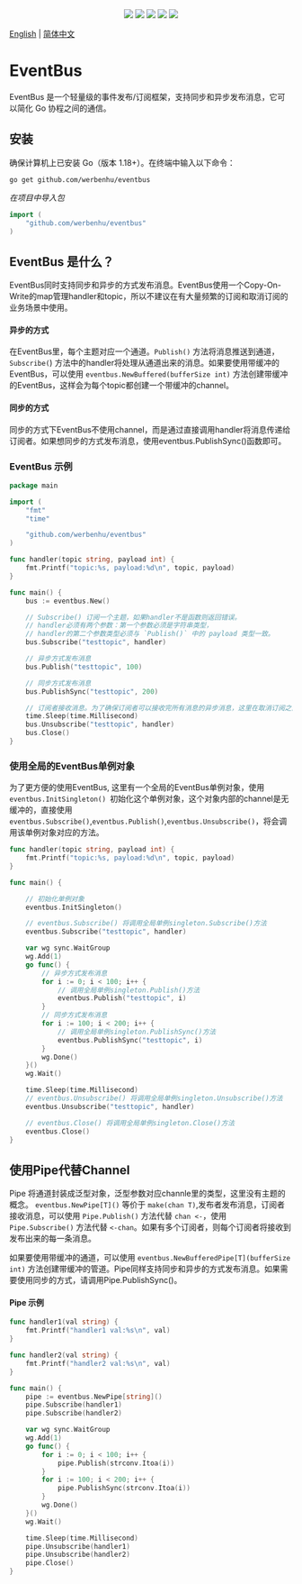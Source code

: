 <div align='center'>
<a href="https://github.com/werbenhu/eventbus/actions"><img src="https://github.com/werbenhu/eventbus/workflows/Go/badge.svg"></a>
<a href="https://goreportcard.com/report/github.com/werbenhu/eventbus"><img src="https://goreportcard.com/badge/github.com/werbenhu/eventbus"></a>
<a href="https://coveralls.io/github/werbenhu/eventbus?branch=master"><img src="https://coveralls.io/repos/github/werbenhu/eventbus/badge.svg?branch=master"></a>   
<a href="https://github.com/werbenhu/eventbus"><img src="https://img.shields.io/github/license/mashape/apistatus.svg"></a>
<a href="https://pkg.go.dev/github.com/werbenhu/eventbus"><img src="https://pkg.go.dev/badge/github.com/werbenhu/eventbus.svg"></a>
</div>

[English](README.md) | [简体中文](README-CN.md)
# EventBus
EventBus 是一个轻量级的事件发布/订阅框架，支持同步和异步发布消息，它可以简化 Go 协程之间的通信。


## 安装

确保计算机上已安装 Go（版本 1.18+）。在终端中输入以下命令：

`go get github.com/werbenhu/eventbus`

*在项目中导入包*
```go
import (
	"github.com/werbenhu/eventbus"
)
```

## EventBus 是什么？

EventBus同时支持同步和异步的方式发布消息。EventBus使用一个Copy-On-Write的map管理handler和topic，所以不建议在有大量频繁的订阅和取消订阅的业务场景中使用。

#### 异步的方式
在EventBus里，每个主题对应一个通道。`Publish()` 方法将消息推送到通道，`Subscribe(`) 方法中的handler将处理从通道出来的消息。如果要使用带缓冲的EventBus，可以使用 `eventbus.NewBuffered(bufferSize int)` 方法创建带缓冲的EventBus，这样会为每个topic都创建一个带缓冲的channel。

#### 同步的方式
同步的方式下EventBus不使用channel，而是通过直接调用handler将消息传递给订阅者。如果想同步的方式发布消息，使用eventbus.PublishSync()函数即可。


### EventBus 示例
```go
package main

import (
	"fmt"
	"time"

	"github.com/werbenhu/eventbus"
)

func handler(topic string, payload int) {
	fmt.Printf("topic:%s, payload:%d\n", topic, payload)
}

func main() {
	bus := eventbus.New()

	// Subscribe() 订阅一个主题，如果handler不是函数则返回错误。
	// handler必须有两个参数：第一个参数必须是字符串类型，
	// handler的第二个参数类型必须与 `Publish()` 中的 payload 类型一致。
	bus.Subscribe("testtopic", handler)

	// 异步方式发布消息
	bus.Publish("testtopic", 100)

	// 同步方式发布消息
	bus.PublishSync("testtopic", 200)

	// 订阅者接收消息。为了确保订阅者可以接收完所有消息的异步消息，这里在取消订阅之前给了一点延迟。
	time.Sleep(time.Millisecond)
	bus.Unsubscribe("testtopic", handler)
	bus.Close()
}
```

### 使用全局的EventBus单例对象

为了更方便的使用EventBus, 这里有一个全局的EventBus单例对象，使用`eventbus.InitSingleton() `初始化这个单例对象，这个对象内部的channel是无缓冲的，直接使用`eventbus.Subscribe()`,`eventbus.Publish()`,`eventbus.Unsubscribe()`，将会调用该单例对象对应的方法。

```go
func handler(topic string, payload int) {
	fmt.Printf("topic:%s, payload:%d\n", topic, payload)
}

func main() {

	// 初始化单例对象
	eventbus.InitSingleton()

	// eventbus.Subscribe() 将调用全局单例singleton.Subscribe()方法
	eventbus.Subscribe("testtopic", handler)

	var wg sync.WaitGroup
	wg.Add(1)
	go func() {
		// 异步方式发布消息
		for i := 0; i < 100; i++ {
			// 调用全局单例singleton.Publish()方法
			eventbus.Publish("testtopic", i)
		}
		// 同步方式发布消息
		for i := 100; i < 200; i++ {
			// 调用全局单例singleton.PublishSync()方法
			eventbus.PublishSync("testtopic", i)
		}
		wg.Done()
	}()
	wg.Wait()

	time.Sleep(time.Millisecond)
	// eventbus.Unsubscribe() 将调用全局单例singleton.Unsubscribe()方法
	eventbus.Unsubscribe("testtopic", handler)

	// eventbus.Close() 将调用全局单例singleton.Close()方法
	eventbus.Close()
}
```

## 使用Pipe代替Channel

Pipe 将通道封装成泛型对象，泛型参数对应channle里的类型，这里没有主题的概念。
`eventbus.NewPipe[T]()` 等价于 `make(chan T)`,发布者发布消息，订阅者接收消息，可以使用 `Pipe.Publish()` 方法代替 `chan <-`，使用 `Pipe.Subscribe()` 方法代替 `<-chan`。如果有多个订阅者，则每个订阅者将接收到发布出来的每一条消息。

如果要使用带缓冲的通道，可以使用 `eventbus.NewBufferedPipe[T](bufferSize int)` 方法创建带缓冲的管道。Pipe同样支持同步和异步的方式发布消息。如果需要使用同步的方式，请调用Pipe.PublishSync()。

#### Pipe 示例
```go
func handler1(val string) {
	fmt.Printf("handler1 val:%s\n", val)
}

func handler2(val string) {
	fmt.Printf("handler2 val:%s\n", val)
}

func main() {
	pipe := eventbus.NewPipe[string]()
	pipe.Subscribe(handler1)
	pipe.Subscribe(handler2)

	var wg sync.WaitGroup
	wg.Add(1)
	go func() {
		for i := 0; i < 100; i++ {
			pipe.Publish(strconv.Itoa(i))
		}
		for i := 100; i < 200; i++ {
			pipe.PublishSync(strconv.Itoa(i))
		}
		wg.Done()
	}()
	wg.Wait()

	time.Sleep(time.Millisecond)
	pipe.Unsubscribe(handler1)
	pipe.Unsubscribe(handler2)
	pipe.Close()
}
```
